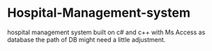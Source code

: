 # Hospital-Management-system
hospital management system built on c# and c++ with Ms Access as database
the path of DB might need a little adjustment.
